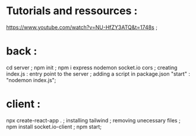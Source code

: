 # Tutorials and ressources : 

https://www.youtube.com/watch?v=NU-HfZY3ATQ&t=1748s ; 


# back : 

cd server ; 
npm init ;
npm i express nodemon socket.io cors ; 
creating index.js : entry point to the server ; 
adding a script in package.json "start" : "nodemon index.js"; 

# client : 

npx create-react-app . ; 
installing tailwind ;
removing unecessary files ;  
npm install socket.io-client ; 
npm start;  
